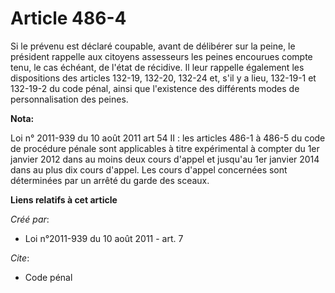 # Article 486-4

Si le prévenu est déclaré coupable, avant de délibérer sur la peine, le président rappelle aux citoyens assesseurs les peines
encourues compte tenu, le cas échéant, de l'état de récidive. Il leur rappelle également les dispositions des articles
132-19, 132-20, 132-24 et, s'il y a lieu, 132-19-1 et 132-19-2 du code pénal, ainsi que l'existence des différents modes de
personnalisation des peines.

**Nota:**

Loi n° 2011-939 du 10 août 2011 art 54 II : les articles 486-1 à 486-5 du code de procédure pénale sont applicables à titre
expérimental à compter du 1er janvier 2012 dans au moins deux cours d'appel et jusqu'au 1er janvier 2014 dans au plus dix
cours d'appel. Les cours d'appel concernées sont déterminées par un arrêté du garde des sceaux.

**Liens relatifs à cet article**

_Créé par_:

  - Loi n°2011-939 du 10 août 2011 - art. 7

_Cite_:

  - Code pénal
